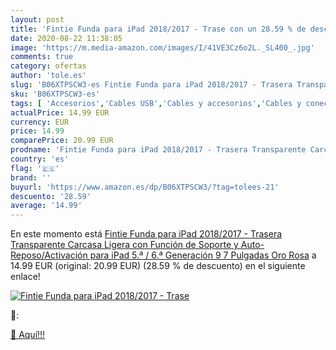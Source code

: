 ```yaml
---
layout: post
title: 'Fintie Funda para iPad 2018/2017 - Trase con un 28.59 % de descuento'
date: 2020-08-22 11:38:05
image: 'https://m.media-amazon.com/images/I/41VE3Cz6o2L._SL400_.jpg'
comments: true
category: ofertas
author: 'tole.es'
slug: 'B06XTPSCW3-es Fintie Funda para iPad 2018/2017 - Trasera Transparente...'
sku: 'B06XTPSCW3-es'
tags: [ 'Accesorios','Cables USB','Cables y accesorios','Cables y conectores','Informática','ipad', ]
actualPrice: 14.99 EUR
currency: EUR
price: 14.99
comparePrice: 20.99 EUR
prodname: 'Fintie Funda para iPad 2018/2017 - Trasera Transparente Carcasa Ligera con Función de Soporte y Auto-Reposo/Activación para iPad 5.ª / 6.ª Generación 9 7 Pulgadas  Oro Rosa'
country: 'es'
flag: '🇪🇸'
brand: ''
buyurl: 'https://www.amazon.es/dp/B06XTPSCW3/?tag=tolees-21'
descuento: '28.59'
average: '14.99'
---
```


En este momento está [Fintie Funda para iPad 2018/2017 - Trasera Transparente Carcasa Ligera con Función de Soporte y Auto-Reposo/Activación para iPad 5.ª / 6.ª Generación 9 7 Pulgadas  Oro Rosa](https://www.amazon.es/dp/B06XTPSCW3/?tag=tolees-21) a 14.99 EUR (original: 20.99 EUR) (28.59 %  de descuento) en el siguiente enlace!

[![Fintie Funda para iPad 2018/2017 - Trase](https://m.media-amazon.com/images/I/41VE3Cz6o2L._SL400_.jpg)](https://www.amazon.es/dp/B06XTPSCW3/?tag=tolees-21)

🔎:


[🛒 Aquí!!!](https://www.amazon.es/dp/B06XTPSCW3/?tag=tolees-21)
